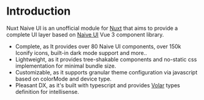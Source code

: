 # Introduction

Nuxt Naive UI is an unofficial module for [Nuxt](https://nuxt.com/) that aims to provide a complete UI layer based on [Naive UI](https://www.naiveui.com/) Vue 3 component library. 

- Complete, as It provides over 80 Naive UI components, over 150k Iconify icons, built-in dark mode support and more..
- Lightweight, as it provides tree-shakable components and no-static css implementation for minimal bundle size.
- Customizable, as it supports granular theme configuration via javascript based on colorMode and device type.
- Pleasant DX, as it's built with typescript and provides [Volar](https://marketplace.visualstudio.com/items?itemName=Vue.volar) types definition for intellisense.